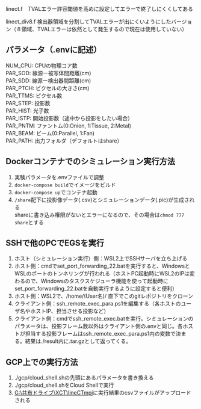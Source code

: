 linect.f　TVALエラー許容閾値を高めに設定してエラーで終了しにくくしてある

linect_div8.f 検出器領域を分割してTVALエラーが出にくいようにしたバージョン（８領域、TVALエラーは依然として発生するので現在は使用していない）


## パラメータ（.envに記述）
NUM_CPU:	CPUの物理コア数  
PAR_SOD:	線源ー被写体間距離(cm)  
PAR_SDD:	線源ー検出器間距離(cm)  
PAR_PTCH:	ピクセルの大きさ(cm)  
PAR_TTMS:	ピクセル数  
PAR_STEP:	投影数  
PAR_HIST:	光子数  
PAR_ISTP:	開始投影数（途中から投影をしたい場合）  
PAR_PNTM:	ファントム(0:Onion, 1:Tissue, 2:Metal)  
PAR_BEAM:	ビーム(0:Parallel, 1:Fan)  
PAR_PATH:	出力フォルダ（デフォルトはshare）

## Dockerコンテナでのシミュレーション実行方法
1. 実験パラメータを.envファイルで調整
2. `docker-compose build`でイメージをビルド
3. `docker-compose up`でコンテナ起動
4. `/share`配下に投影像データ(.csv)とシミュレーションデータ(.pic)が生成される  
shareに書き込み権限がないとエラーになるので、その場合は`chmod 777 share`とする


## SSHで他のPCでEGSを実行
1. ホスト（シミュレーション実行）側：WSL2上でSSHサーバを立ち上げる
2. ホスト側：cmdでset_port_forwarding_22.batを実行すると、WindowsとWSLのポートのトンネリングが行われる（ホストPC起動時にWSL2のIPは変わるので、Windowsのタスクスケジューラ機能を使って起動時にset_port_forwarding_22.batを自動実行するように設定すると便利）
3. ホスト側：WSL2で、/home/(User名)/ 直下でこのgitレポジトリをクローン
4. クライアント側：ssh_remote_exec_para.ps1を編集する（各ホストのユーザ名やホストIP、担当させる投影など）
5. クライアント側：cmdでssh_remote_exec.batを実行。シミュレーションのパラメータは、投影フレーム数以外はクライアント側の.envと同じ。各ホストが担当する投影フレームはssh_remote_exec_para.ps1内の変数で決まる。結果は./result内に.tar.gzとして返ってくる。


## GCP上での実行方法
1. ./gcp/cloud_shell.shの先頭にあるパラメータを書き換える
2. ./gcp/cloud_shell.shをCloud Shellで実行
3. [G:\共有ドライブ\XCT\lineCTmpi](https://drive.google.com/drive/u/0/folders/1pQ5akiTWsCuqtgw3ZbTBQFIR_xmvvp1L)に実行結果のcsvファイルがアップロードされる
